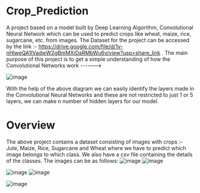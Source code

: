 # Crop_Prediction

A project based on a model built by Deep Learning Algorithm, Convolutional Neural Network which can be used to predict crops like wheat, maize, rice, sugarcane, etc. from images. 
The Dataset for the project can be accessed by the link :- https://drive.google.com/file/d/1v-nHlweQA1lVadwW2gBmMXiDaRMbWu6v/view?usp=share_link .
The main purpose of this project is to get a simple understanding of how the Convolutional Networks work ------>

![image](https://user-images.githubusercontent.com/96066261/216238056-7d1ce807-c5b2-4dec-a554-60846b978474.png)

With the help of the above diagram we can easily identify the layers made in the Convolutional Neural Networks and these are not restricted to just 1 or 5 layers, we can make n number of hidden layers for our model.


# Overview

The above project contains a dataset consisting of images with crops :- Jute, Maize, Rice, Sugarcane and Wheat where we have to predict which image belongs to which class. We also have a csv file containing the details of the classes. The images can be as follows:
![image](https://user-images.githubusercontent.com/96066261/217152230-9040ee4a-778e-4aae-8209-9eb56febcb95.png)      ![image](https://user-images.githubusercontent.com/96066261/217152303-f5569bab-10b0-4929-b256-6c5c27edfcf9.png)

![image](https://user-images.githubusercontent.com/96066261/217152332-ae6d5388-f917-4b5c-b97c-4def0ec1c140.png)      ![image](https://user-images.githubusercontent.com/96066261/217152354-3d214e42-ff69-4af7-ab35-01e115f626ad.png)

![image](https://user-images.githubusercontent.com/96066261/217152366-8f5f965d-6bb9-46a0-888a-45e411ec8fb0.png)

